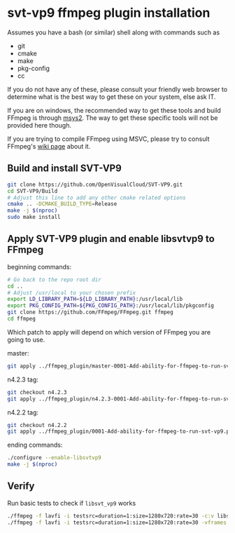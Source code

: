 # svt-vp9 ffmpeg plugin installation

Assumes you have a bash (or similar) shell along with commands such as

- git
- cmake
- make
- pkg-config
- cc

If you do not have any of these, please consult your friendly web browser to determine what is the best way to get these on your system, else ask IT.

If you are on windows, the recommended way to get these tools and build FFmpeg is through [msys2](https://www.msys2.org/). The way to get these specific tools will not be provided here though.

If you are trying to compile FFmpeg using MSVC, please try to consult FFmpeg's [wiki page](https://trac.ffmpeg.org/wiki/CompilationGuide/MSVC) about it.

## Build and install SVT-VP9

```bash
git clone https://github.com/OpenVisualCloud/SVT-VP9.git
cd SVT-VP9/Build
# Adjust this line to add any other cmake related options
cmake .. -DCMAKE_BUILD_TYPE=Release
make -j $(nproc)
sudo make install
```

## Apply SVT-VP9 plugin and enable libsvtvp9 to FFmpeg

beginning commands:

```bash
# Go back to the repo root dir
cd ..
# Adjust /usr/local to your chosen prefix
export LD_LIBRARY_PATH=${LD_LIBRARY_PATH}:/usr/local/lib
export PKG_CONFIG_PATH=${PKG_CONFIG_PATH}:/usr/local/lib/pkgconfig
git clone https://github.com/FFmpeg/FFmpeg.git ffmpeg
cd ffmpeg
```

Which patch to apply will depend on which version of FFmpeg you are going to use.

master:

```bash
git apply ../ffmpeg_plugin/master-0001-Add-ability-for-ffmpeg-to-run-svt-vp9.patch
```

n4.2.3 tag:

```bash
git checkout n4.2.3
git apply ../ffmpeg_plugin/n4.2.3-0001-Add-ability-for-ffmpeg-to-run-svt-vp9.patch
```

n4.2.2 tag:

```bash
git checkout n4.2.2
git apply ../ffmpeg_plugin/0001-Add-ability-for-ffmpeg-to-run-svt-vp9.patch
```

ending commands:

```bash
./configure --enable-libsvtvp9
make -j $(nproc)
```

## Verify

Run basic tests to check if `libsvt_vp9` works

```bash
./ffmpeg -f lavfi -i testsrc=duration=1:size=1280x720:rate=30 -c:v libsvt_vp9 -rc 1 -b:v 10M -preset 1 -y test.ivf
./ffmpeg -f lavfi -i testsrc=duration=1:size=1280x720:rate=30 -vframes 1000 -c:v libsvt_vp9 -y test.mp4
```
